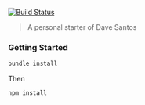 [![Build Status](https://travis-ci.org/davesantos/html-starter.svg?branch=master)](https://travis-ci.org/davesantos/html-starter)

> A personal starter of Dave Santos

### Getting Started
```sh
bundle install
```
Then

```sh
npm install
```










